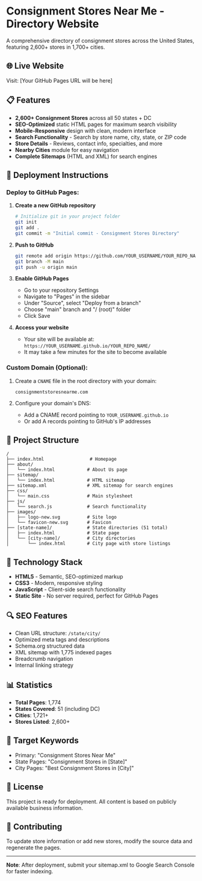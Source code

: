 # Consignment Stores Near Me - Directory Website

A comprehensive directory of consignment stores across the United States, featuring 2,600+ stores in 1,700+ cities.

## 🌐 Live Website
Visit: [Your GitHub Pages URL will be here]

## 📋 Features

- **2,600+ Consignment Stores** across all 50 states + DC
- **SEO-Optimized** static HTML pages for maximum search visibility
- **Mobile-Responsive** design with clean, modern interface
- **Search Functionality** - Search by store name, city, state, or ZIP code
- **Store Details** - Reviews, contact info, specialties, and more
- **Nearby Cities** module for easy navigation
- **Complete Sitemaps** (HTML and XML) for search engines

## 🚀 Deployment Instructions

### Deploy to GitHub Pages:

1. **Create a new GitHub repository**
   ```bash
   # Initialize git in your project folder
   git init
   git add .
   git commit -m "Initial commit - Consignment Stores Directory"
   ```

2. **Push to GitHub**
   ```bash
   git remote add origin https://github.com/YOUR_USERNAME/YOUR_REPO_NAME.git
   git branch -M main
   git push -u origin main
   ```

3. **Enable GitHub Pages**
   - Go to your repository Settings
   - Navigate to "Pages" in the sidebar
   - Under "Source", select "Deploy from a branch"
   - Choose "main" branch and "/ (root)" folder
   - Click Save

4. **Access your website**
   - Your site will be available at: `https://YOUR_USERNAME.github.io/YOUR_REPO_NAME/`
   - It may take a few minutes for the site to become available

### Custom Domain (Optional):

1. Create a `CNAME` file in the root directory with your domain:
   ```
   consignmentstoresnearme.com
   ```

2. Configure your domain's DNS:
   - Add a CNAME record pointing to `YOUR_USERNAME.github.io`
   - Or add A records pointing to GitHub's IP addresses

## 📁 Project Structure

```
/
├── index.html                 # Homepage
├── about/
│   └── index.html            # About Us page
├── sitemap/
│   └── index.html            # HTML sitemap
├── sitemap.xml               # XML sitemap for search engines
├── css/
│   └── main.css              # Main stylesheet
├── js/
│   └── search.js             # Search functionality
├── images/
│   ├── logo-new.svg          # Site logo
│   └── favicon-new.svg       # Favicon
├── [state-name]/             # State directories (51 total)
│   ├── index.html            # State page
│   └── [city-name]/          # City directories
│       └── index.html        # City page with store listings
```

## 🎨 Technology Stack

- **HTML5** - Semantic, SEO-optimized markup
- **CSS3** - Modern, responsive styling
- **JavaScript** - Client-side search functionality
- **Static Site** - No server required, perfect for GitHub Pages

## 🔍 SEO Features

- Clean URL structure: `/state/city/`
- Optimized meta tags and descriptions
- Schema.org structured data
- XML sitemap with 1,775 indexed pages
- Breadcrumb navigation
- Internal linking strategy

## 📊 Statistics

- **Total Pages**: 1,774
- **States Covered**: 51 (including DC)
- **Cities**: 1,721+
- **Stores Listed**: 2,600+

## 🎯 Target Keywords

- Primary: "Consignment Stores Near Me"
- State Pages: "Consignment Stores in [State]"
- City Pages: "Best Consignment Stores in [City]"

## 📝 License

This project is ready for deployment. All content is based on publicly available business information.

## 🤝 Contributing

To update store information or add new stores, modify the source data and regenerate the pages.

---

**Note**: After deployment, submit your sitemap.xml to Google Search Console for faster indexing.